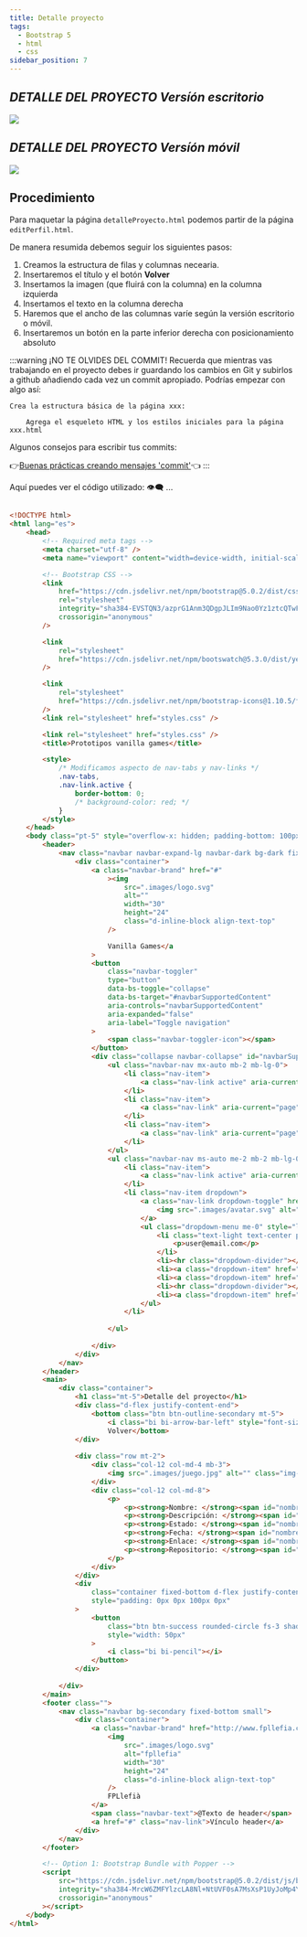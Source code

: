 ```yaml
---
title: Detalle proyecto
tags:
  - Bootstrap 5
  - html
  - css
sidebar_position: 7
---
```

## *DETALLE DEL PROYECTO Versíón escritorio* 

![](/imagenes/v1/prototipos/proyectos/detalleProyecto.png)

## *DETALLE DEL PROYECTO Versíón móvil* 

![](/imagenes/v1/prototipos/proyectos/detalleProyecto_movil.png)


## Procedimiento

Para maquetar la página `detalleProyecto.html` podemos partir de la página `editPerfil.html`. 

De manera resumida debemos seguir los siguientes pasos:
1. Creamos la estructura de filas y columnas necearia.
2. Insertaremos el título y el botón **Volver**
3. Insertamos la imagen (que fluirá con la columna) en la columna izquierda
4. Insertamos el texto en la columna derecha
5. Haremos que el ancho de las columnas varíe según la versión escritorio o móvil.
6. Insertaremos un botón en la parte inferior derecha con posicionamiento absoluto 

:::warning ¡NO TE OLVIDES DEL COMMIT!
Recuerda que mientras vas trabajando en el proyecto  debes ir guardando los cambios en Git y subirlos a github añadiendo cada vez un commit apropiado. Podrías empezar con algo así: 

	Crea la estructura básica de la página xxx:
  
		Agrega el esqueleto HTML y los estilos iniciales para la página xxx.html

Algunos consejos para escribir tus commits:

👉[Buenas prácticas creando mensajes 'commit'](/blog/commit)👈
:::
   
Aquí puedes ver el código utilizado: 👁‍🗨 ...

<div style={{display: ""}}>

```html title="detalleProyecto.html"

<!DOCTYPE html>
<html lang="es">
	<head>
		<!-- Required meta tags -->
		<meta charset="utf-8" />
		<meta name="viewport" content="width=device-width, initial-scale=1" />

		<!-- Bootstrap CSS -->
		<link
			href="https://cdn.jsdelivr.net/npm/bootstrap@5.0.2/dist/css/bootstrap.min.css"
			rel="stylesheet"
			integrity="sha384-EVSTQN3/azprG1Anm3QDgpJLIm9Nao0Yz1ztcQTwFspd3yD65VohhpuuCOmLASjC"
			crossorigin="anonymous"
		/>

		<link
			rel="stylesheet"
			href="https://cdn.jsdelivr.net/npm/bootswatch@5.3.0/dist/yeti/bootstrap.min.css"
		/>

		<link
			rel="stylesheet"
			href="https://cdn.jsdelivr.net/npm/bootstrap-icons@1.10.5/font/bootstrap-icons.css"
		/>
		<link rel="stylesheet" href="styles.css" />

		<link rel="stylesheet" href="styles.css" />
		<title>Prototipos vanilla games</title>

		<style>
			/* Modificamos aspecto de nav-tabs y nav-links */
			.nav-tabs,
			.nav-link.active {
				border-bottom: 0;
				/* background-color: red; */
			}
		</style>
	</head>
	<body class="pt-5" style="overflow-x: hidden; padding-bottom: 100px">		
		<header>
			<nav class="navbar navbar-expand-lg navbar-dark bg-dark fixed-top">
				<div class="container">
					<a class="navbar-brand" href="#"
						><img
							src=".images/logo.svg"
							alt=""
							width="30"
							height="24"
							class="d-inline-block align-text-top"
						/>

						Vanilla Games</a
					>
					<button
						class="navbar-toggler"
						type="button"
						data-bs-toggle="collapse"
						data-bs-target="#navbarSupportedContent"
						aria-controls="navbarSupportedContent"
						aria-expanded="false"
						aria-label="Toggle navigation"
					>
						<span class="navbar-toggler-icon"></span>
					</button>
					<div class="collapse navbar-collapse" id="navbarSupportedContent">
						<ul class="navbar-nav mx-auto mb-2 mb-lg-0">
							<li class="nav-item">
								<a class="nav-link active" aria-current="page" href="#">Home</a>
							</li>
							<li class="nav-item">
								<a class="nav-link" aria-current="page" href="#">TOP5 Proyectos</a>
							</li>
							<li class="nav-item">
								<a class="nav-link" aria-current="page" href="#">A cerca de</a>
							</li>
						</ul>
						<ul class="navbar-nav ms-auto me-2 mb-2 mb-lg-0">
							<li class="nav-item">
								<a class="nav-link active" aria-current="page" href="#">PROYECTOS</a>
							</li>
							<li class="nav-item dropdown">
								<a class="nav-link dropdown-toggle" href="#" role="button" data-bs-toggle="dropdown" aria-expanded="false">
									<img src=".images/avatar.svg" alt="" width="25">
								</a>
								<ul class="dropdown-menu me-0" style="left: -100px; width: 100px;">
									<li class="text-light text-center p-2">
										<p>user@email.com</p>
									</li>
									<li><hr class="dropdown-divider"></li>
									<li><a class="dropdown-item" href="#">Acciónn</a></li>
									<li><a class="dropdown-item" href="#">Otra acción</a></li>
									<li><hr class="dropdown-divider"></li>
									<li><a class="dropdown-item" href="#">Cerrar sesión</a></li>
								</ul>
							</li>
							
						</ul>
						
					</div>
				</div>
			</nav>
		</header>
		<main>
			<div class="container">
				<h1 class="mt-5">Detalle del proyecto</h1>
				<div class="d-flex justify-content-end">
					<bottom class="btn btn-outline-secondary mt-5">
						<i class="bi bi-arrow-bar-left" style="font-size: 1em;"></i>
						Volver</bottom>
				</div>
				
				<div class="row mt-2">
					<div class="col-12 col-md-4 mb-3">
						<img src=".images/juego.jpg" alt="" class="img-fluid">
					</div>
					<div class="col-12 col-md-8">
						<p>
							<p><strong>Nombre: </strong><span id="nombre">TETRIS</span></p>
							<p><strong>Descripción: </strong><span id="nombre">Lorem ipsum dolor sit amet consectetur adipisicing elit. Ullam modi dicta iste debitis recusandae perspiciatis quae. Eius impedit saepe autem velit voluptate, odio sequi expedita nisi est molestiae quo quisquam!</span></p>
							<p><strong>Estado: </strong><span id="nombre">Estado</span></p>
							<p><strong>Fecha: </strong><span id="nombre">12/12/2023</span></p>
							<p><strong>Enlace: </strong><span id="nombre">http://www.enlaceapp.com</span></p>
							<p><strong>Repositorio: </strong><span id="nombre">carrebola.github.com/123456</span></p>
						</p>
					</div>
				</div>
				<div
					class="container fixed-bottom d-flex justify-content-end"
					style="padding: 0px 0px 100px 0px"
				>
					<button
						class="btn btn-success rounded-circle fs-3 shadow"
						style="width: 50px"
					>
						<i class="bi bi-pencil"></i>
					</button>
				</div>
				
			</div>
		</main>
		<footer class="">
			<nav class="navbar bg-secondary fixed-bottom small">
				<div class="container">
					<a class="navbar-brand" href="http://www.fpllefia.com">
						<img
							src=".images/logo.svg"
							alt="fpllefia"
							width="30"
							height="24"
							class="d-inline-block align-text-top"
						/>
						FPLlefià
					</a>
					<span class="navbar-text">@Texto de header</span>
					<a href="#" class="nav-link">Vínculo header</a>
				</div>
			</nav>
		</footer>

		<!-- Option 1: Bootstrap Bundle with Popper -->
		<script
			src="https://cdn.jsdelivr.net/npm/bootstrap@5.0.2/dist/js/bootstrap.bundle.min.js"
			integrity="sha384-MrcW6ZMFYlzcLA8Nl+NtUVF0sA7MsXsP1UyJoMp4YLEuNSfAP+JcXn/tWtIaxVXM"
			crossorigin="anonymous"
		></script>
	</body>
</html>


```
</div>